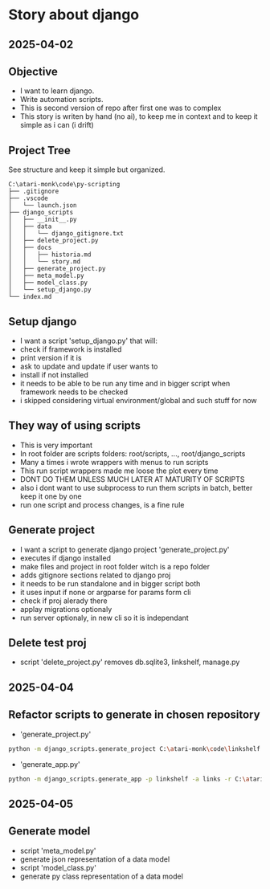 # Story about django

## 2025-04-02

## Objective

- I want to learn django.
- Write automation scripts.
- This is second version of repo after first one was to complex
- This story is writen by hand (no ai), to keep me in context and to keep it simple as i can (i drift)

## Project Tree

See structure and keep it simple but organized.

```plaintext
C:\atari-monk\code\py-scripting
├── .gitignore
├── .vscode
│   └── launch.json
├── django_scripts
│   ├── __init__.py
│   ├── data
│   │   └── django_gitignore.txt
│   ├── delete_project.py
│   ├── docs
│   │   ├── historia.md
│   │   └── story.md
│   ├── generate_project.py
│   ├── meta_model.py
│   ├── model_class.py
│   └── setup_django.py
└── index.md
```

## Setup django

- I want a script 'setup_django.py' that will:
- check if framework is installed
- print version if it is
- ask to update and update if user wants to
- install if not installed
- it needs to be able to be run any time and in bigger script when framework needs to be checked
- i skipped considering virtual environment/global and such stuff for now

## They way of using scripts

- This is very important
- In root folder are scripts folders: root/scripts, ..., root/django_scripts
- Many a times i wrote wrappers with menus to run scripts
- This run script wrappers made me loose the plot every time
- DONT DO THEM UNLESS MUCH LATER AT MATURITY OF SCRIPTS
- also i dont want to use subprocess to run them scripts in batch, better keep it one by one
- run one script and process changes, is a fine rule

## Generate project

- I want a script to generate django project 'generate_project.py'
- executes if django installed
- make files and project in root folder witch is a repo folder
- adds gitignore sections related to django proj
- it needs to be run standalone and in bigger script both
- it uses input if none or argparse for params form cli
- check if proj alerady there
- applay migrations optionaly
- run server optionaly, in new cli so it is independant

## Delete test proj

- script 'delete_project.py' removes db.sqlite3, linkshelf, manage.py

## 2025-04-04

## Refactor scripts to generate in chosen repository

- 'generate_project.py'

```sh
python -m django_scripts.generate_project C:\atari-monk\code\linkshelf --gitignore-template C:\atari-monk\code\py-scripting\data\django_gitignore.txt
```

- 'generate_app.py'

```sh
python -m django_scripts.generate_app -p linkshelf -a links -r C:\atari-monk\code\linkshelf
```

## 2025-04-05

## Generate model

- script 'meta_model.py'
- generate json representation of a data model
- script 'model_class.py'
- generate py class representation of a data model
